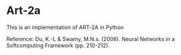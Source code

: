 # Art-2a

This is an implementation of ART-2A in Python

Reference: Du, K.-L & Swamy, M.N.s. (2006). Neural Networks in a Softcomputing Framework (pp. 210-212). 